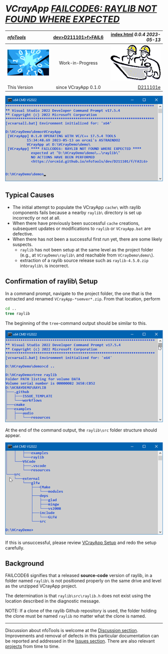 <!-- index.md 0.0.4                 UTF-8                          2023-05-13
     ----1----|----2----|----3----|----4----|----5----|----6----|----7----|--*

              FAILCODE6: RAYLIB NOT FOUND WHERE EXPECTED
     -->

# ***VCrayApp** [FAILCODE6: RAYLIB NOT FOUND WHERE EXPECTED](.)*

| ***[nfoTools](../../../../)*** | [dev](../../../)[>D211101](../../)[>f](../)[>FAIL6](.) | [index.html](index.html) ***0.0.4 2023-05-13*** |
| :--                |       :-:          | --: |
| ![nfotools](../../../../images/nfoWorks-2014-06-02-1702-LogoSmall.png) | Work-in-Progress | ![Hard Hat Area](../../../../images/hardhat-logo.gif) |
|              |                     |           |
| This Version | since VCrayApp 0.1.0 | [D211101e](../../e) |

![FAILCODE6](FAIL6-2023-05-13-1537-VCrayApp-0.1.0.png)

## Typical Causes

* The initial attempt to populate the VCrayApp `cache\` with raylib components
fails because a nearby `raylib\` directory is set up incorrectly or not at
all.
* When there have previously been successful `cache` creations, subsequent
updates or modifications to `raylib` or `VCrayApp.bat` are defective.
* When there has not been a successful first run yet, there are some likely
suspects.
  * `raylib` has not been setup at the same level as the project folder (e.g.,
at `VCrayDemo\raylib\` and reachable from `VCrayDemo\demo\`).
  * extraction of a raylib source release such as `raylib-4.5.0.zip` into`raylib\` is incorrect.

## Confirmation of raylib\ Setup

In a command prompt, navigate to the project folder, the one that is the
extracted and renamed `VCrayApp-*semver*.zip`.  From that location, perform

```bat
cd ..
tree raylib
```

The beginning of the `tree`-command output should be similar to this.

![TreeTop](FAIL6-2023-05-13-1554-raylibTreeTop.png)

At the end of the command output, the `raylib\src` folder structure should
appear.

![TreeTip](FAIL6-2023-05-13-1557-raylibTreeTip.png)

If this is unsuccessful, please review [VCrayApp Setup](../../a/) and redo
the setup carefully.

## Background

FAILCODE6 signifies that a released **source-code** version of raylib, in a
folder named `raylib\` is not positioned properly on the same drive and level
as the unzipped VCrayApp project.

The determination is that `raylib\src\raylib.h` does not exist using the
location described in the diagnostic message.

NOTE: If a clone of the raylib Github repository is used, the folder holding
the clone must be named `raylib` no matter what the clone is named.

----

Discussion about nfoTools is welcome at the
[Discussion section](https://github.com/orcmid/nfoTools/discussions).
Improvements and removal of defects in this particular documentation can be
reported and addressed in the
[Issues section](https://github.com/orcmid/nfoTools/issues).  There are also
relevant [projects](https://github.com/orcmid/nfoTools/projects?type=classic)
from time to time.

<!-- ----1----|----2----|----3----|----4----|----5----|----6----|----7----|--*

     0.0.4 2023-05-13T23:10Z Expand in support of VCrayApp-0.1.0
     0.0.3 2023-05-07T20:09Z Reflect transposition to new location
     0.0.2 2023-04-24T22:37Z Improved draft explanation
     0.0.1 2023-04-23T20:16Z Completed draft
     0.0.0 2023-04-22T02:45Z Boilerplate from 0.0.6 FAIL5.

                 *** end D211101/f/FAIL6/index.md ***
     -->
